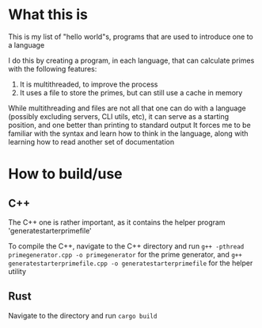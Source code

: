 # What this is

This is my list of "hello world"s, programs that are used to introduce one to a language

I do this by creating a program, in each language, that can calculate primes with the following features:

1. It is multithreaded, to improve the process
2. It uses a file to store the primes, but can still use a cache in memory

While multithreading and files are not all that one can do with a language (possibly excluding servers, CLI utils, etc), it can serve as a starting position, and one better than printing to standard output
It forces me to be familiar with the syntax and learn how to think in the language, along with learning how to read another set of documentation

# How to build/use

## C++

The C++ one is rather important, as it contains the helper program 'generatestarterprimefile'

To compile the C++, navigate to the C++ directory and run `g++ -pthread primegenerator.cpp -o primegenerator` for the prime generator, and `g++ generatestarterprimefile.cpp -o generatestarterprimefile` for the helper utility

## Rust

Navigate to the directory and run `cargo build`
